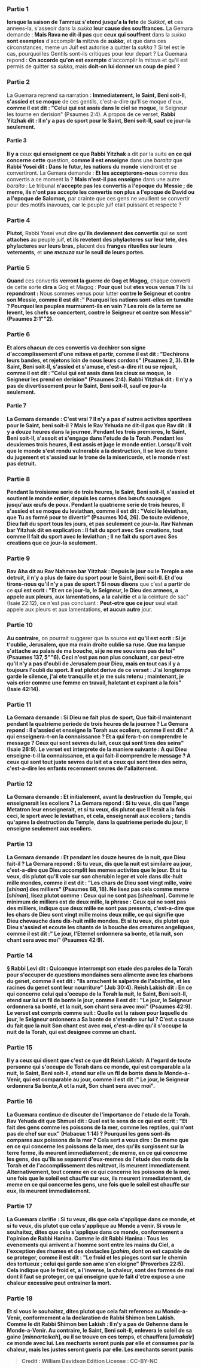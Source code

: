 
### Partie 1
<b>lorsque la saison de Tammuz s'etend jusqu'a la fete</b> de <i>Sukkot</i>, <b>et</b> ces annees-la, s'asseoir dans la <i>sukka</i> <b>leur cause des souffrances.</b> La Gemara demande : <b>Mais Rava ne dit-il pas</b> que <b>ceux qui souffrent</b> dans la <i>sukka</i> <b>sont exemptes</b> d'accomplir <b>la</b> mitzva de <b><i>sukka</i>,</b> et que dans ces circonstances, meme un Juif est autorise a quitter la <i>sukka</i> ? Si tel est le cas, pourquoi les Gentils sont-ils critiques pour leur depart ? La Guemara repond : <b>On accorde qu'on est exempte</b> d'accomplir la mitsva et qu'il est permis de quitter sa <i>sukka</i>, mais <b>doit-on lui donner un coup de pied</b> ?

### Partie 2
La Guemara reprend sa narration : <b>Immediatement, le Saint, Beni soit-Il, s'assied et se moque</b> de ces gentils, c'est-a-dire qu'Il se moque d'eux, <b>comme il est dit : "Celui qui est assis dans le ciel se moque,</b> le Seigneur les tourne en derision" (Psaumes 2:4). A propos de ce verset, <b>Rabbi Yitzhak dit : Il n'y a pas de sport pour le Saint, Beni soit-Il, sauf ce jour-la seulement.</b>

#### Partie 3
<b>Il y a</b> ceux <b>qui enseignent ce que Rabbi Yitzhak</b> a dit par la suite <b>en ce qui concerne cette</b> question, <b>comme il est enseigne</b> dans une <i>baraita</i> que <b>Rabbi Yosei dit : Dans le futur, les nations du monde</b> viendront et se convertiront.</b> La Gemara demande : <b>Et les accepterons-nous</b> comme des convertis a ce moment la ? <b>Mais n'est-il pas enseigne</b> dans une autre <i>baraita</i> : Le tribunal <b>n'accepte pas les convertis a l'epoque du Messie ; de meme, ils n'ont pas accepte les convertis non plus a l'epoque de David ou a l'epoque de Salomon,</b> par crainte que ces gens ne veuillent se convertir pour des motifs inavoues, car le peuple juif etait puissant et respecte ?

### Partie 4
<b>Plutot,</b> Rabbi Yosei veut dire <b>qu'ils deviennent des convertis</b> qui se sont <b>attaches</b> au peuple juif, <b>et ils revetent des phylacteres sur leur tete, des phylacteres sur leurs bras,</b> placent des <b>franges rituelles sur leurs vetements,</b> et <b>une <i>mezuza</i> sur le seuil de leurs portes.</b>

### Partie 5
<b>Quand</b> ces convertis <b>verront la guerre de Gog et Magog,</b> chaque converti de cette sorte <b>dira a</b> Gog et Magog : <b>Pour quel</b> but <b>etes vous venus ? Ils</b> lui <b>repondront : </b> Nous sommes venus pour lutter <b>contre le Seigneur et contre son Messie, comme il est dit :" Pourquoi les nations sont-elles en tumulte ? Pourquoi les peuples murmurent-ils en vain ? Les rois de la terre se levent, les chefs se concertent, contre le Seigneur et contre son Messie" (Psaumes 2:1""2).

### Partie 6
<b>Et</b> alors <b>chacun</b> de ces convertis va <b>dechirer son</b> signe d'accomplissement d'une <b>mitsva et partir, comme il est dit : "Dechirons leurs bandes,</b> et rejetons loin de nous leurs cordons" (Psaumes 2, 3). <b>Et le Saint, Beni soit-Il, s'assied et s'amuse,</b> c'est-a-dire rit ou se rejouit, <b>comme il est dit : "Celui qui est assis dans les cieux se moque,</b> le Seigneur les prend en derision" (Psaumes 2:4). <b>Rabbi Yitzhak dit : Il n'y a pas de divertissement pour le Saint, Beni soit-Il, sauf ce jour-la seulement.</b>

#### Partie 7
La Gemara demande : <b>C'est vrai ?</b> Il n'y a pas d'autres activites sportives pour le Saint, beni soit-il ? <b>Mais le Rav Yehuda ne dit-il pas</b> que <b>Rav dit : Il y a douze heures</b> dans <b>la journee.</b> Pendant <b>les trois premieres, le Saint, Beni soit-Il, s'assoit et s'engage dans l'etude de la Torah</b>. Pendant les <b>deuxiemes</b> trois heures, <b>Il est assis et juge le monde entier. Lorsqu'Il voit que le monde s'est rendu vulnerable a la destruction, Il se leve du trone du jugement et s'assied sur le trone de la misericorde,</b> et le monde n'est pas detruit.

### Partie 8
Pendant la <b>troisieme</b> serie de trois heures, le Saint, Beni soit-Il, <b>s'assied et soutient le monde entier, depuis les cornes des bœufs sauvages jusqu'aux œufs de poux.</b> Pendant la <b>quatrieme</b> serie de trois heures, <b>Il s'assied et se moque du leviathan, comme il est dit : "Voici le léviathan, que Tu as formé pour te divertir"</b> (Psaumes 104, 26). De toute evidence, Dieu fait du sport tous les jours, et pas seulement ce jour-la. <b>Rav Nahman bar Yitzhak dit</b> en explication : <b>Il fait du sport avec Ses creations,</b> tout comme Il fait du sport avec le leviathan ; <b>Il ne fait du sport avec Ses creations que ce jour-la seulement.</b>

### Partie 9
<b>Rav Aha dit au Rav Nahman bar Yitzhak : Depuis le jour ou le Temple a ete detruit, il n'y a plus</b> de <b>faire du sport pour le Saint, Beni soit-Il. Et d'ou tirons-nous</b> qu'il n'y a pas de sport ? Si nous disons</b> que c'est <b>a partir</b> de ce <b>qui est ecrit : "Et en ce jour-la, le Seigneur, le Dieu des armees, a appele aux pleurs, aux lamentations, a la calvitie</b> et a la ceinture de sac" (Isaie 22:12), ce n'est pas concluant : <b>Peut-etre que ce jour</b> seul etait appele aux pleurs et aux lamentations, <b>et aucun autre</b> jour.

### Partie 10
<b>Au contraire,</b> on pourrait suggerer que la source est <b>qu'il est ecrit : <b>Si je t'oublie, Jerusalem, que ma main droite oublie sa ruse. Que ma langue s'attache au palais de ma bouche, si je ne me souviens pas de toi"</b> (Psaumes 137, 5""6). Ceci n'est pas non plus concluant, car <b>peut-etre qu'il n'y a pas d'oubli</b> de Jerusalem pour Dieu, <b>mais en tout cas il y a</b> toujours <b>l'oubli du sport. Il est plutot <b>derive <b>de ce</b> verset : <b>J'ai longtemps garde le silence, j'ai ete tranquille et je me suis retenu ;</b> maintenant, je vais crier comme une femme en travail, haletant et expirant a la fois" (Isaie 42:14).

### Partie 11
La Gemara demande : Si Dieu ne fait plus de sport, <b>Que fait-il</b> maintenant <b>pendant la quatrieme</b> periode de trois heures de la journee ? La Gemara repond : <b>Il s'assied et enseigne la Torah aux ecoliers, comme il est dit :" A qui enseignera-t-on la connaissance ? Et a qui fera-t-on comprendre le message ? Ceux qui sont sevres du lait, ceux qui sont tires des seins"</b> (Isaie 28:9). Le verset est interprete de la maniere suivante : <b>A qui</b> Dieu enseigne-t-il la connaissance, et a qui fait-il comprendre le message ? A</b> ceux <b>qui sont</b> tout juste <b>sevres du lait et a</b> ceux <b>qui sont tires des seins,</b> c'est-a-dire les enfants recemment sevres de l'allaitement.

### Partie 12
La Gemara demande : <b>Et initialement,</b> avant la destruction du Temple, <b>qui enseignerait</b> les ecoliers ? La Gemara repond : <b>Si tu veux, dis</b> que l'ange <b>Metatron</b> leur enseignerait, <b>et si tu veux, dis</b> plutot que <b>Il ferait</b> a la fois <b>ceci,</b> le sport avec le leviathan, <b>et cela,</b> enseignerait aux ecoliers ; tandis qu'apres la destruction du Temple, dans la quatrieme periode du jour, Il enseigne seulement aux ecoliers.

### Partie 13
La Gemara demande : <b>Et pendant</b> les douze heures de <b>la nuit, que</b> Dieu <b>fait-il ? </b> La Gemara repond : <b>Si tu veux, dis</b> que la nuit est <b>similaire au jour,</b> c'est-a-dire que Dieu accomplit les memes activites que le jour. <b>Et si tu veux, dis</b> plutot qu'Il <b>vole sur son cherubin leger et vole dans dix-huit mille mondes, comme il est dit : "Les chars de Dieu sont vingt mille, voire [<i>shinan</i>] des milliers"</b> (Psaumes 68, 18). <b>Ne lisez pas</b> cela comme <b>meme [<i>shinan</i>], lisez plutot</b> comme : <b>Ceux qui ne sont pas [<i>sheeinan</i>].</b> Comme le minimum de milliers est de deux mille, la phrase : Ceux qui ne sont pas des milliers, indique que deux mille ne sont pas presents, c'est-a-dire que les chars de Dieu sont vingt mille moins deux mille, ce qui signifie que Dieu chevauche dans dix-huit mille mondes. <b>Et si tu veux, dis</b> plutot que Dieu <b>s'assied et ecoute les chants de la bouche des <b>creatures angeliques</b>, comme il est dit :" Le jour, l'Eternel ordonnera sa bonte, et la nuit, son chant sera avec moi"</b> (Psaumes 42:9).

### Partie 14
§ <b>Rabbi Levi dit : Quiconque interrompt</b> son etude <b>des paroles de la Torah pour s'occuper</b> <b>de questions mondaines</b> sera <b>alimente avec les charbons du genet, comme il est dit : "Ils arrachent le salpetre de l'absinthe, et les racines du genet sont leur nourriture"</b> (Job 30:4). <b>Reish Lakish dit :</b> En ce qui concerne <b>celui qui s'occupe</b> <b>de la Torah la nuit, le Saint, Beni soit-Il, etend sur lui un fil de bonte le jour, comme il est dit : "Le jour, le Seigneur ordonnera sa bonté, et la nuit, son chant sera avec moi"</b> (Psaumes 42:9). Le verset est compris comme suit : <b>Quelle est la raison</b> pour laquelle <b>de jour, le Seigneur ordonnera a Sa bonte</b> de s'etendre sur lui ? C'est <b>a cause</b> du fait <b>que la nuit Son chant est avec moi,</b> c'est-a-dire qu'il s'occupe la nuit de la Torah, qui est designee comme un chant.

### Partie 15
<b>Il y a</b> ceux <b>qui disent</b> que c'est ce que dit <b>Reish Lakish:</b> A l'egard de <b>toute personne qui s'occupe</b> <b>de Torah dans ce monde, qui est comparable a la nuit, le Saint, Beni soit-Il, etend sur elle un fil de bonte dans le Monde-a-Venir, qui est comparable au jour, comme il est dit :" Le jour, le Seigneur ordonnera Sa bonte,A et la nuit, Son chant sera avec moi".

### Partie 16
La Guemara continue de discuter de l'importance de l'etude de la Torah. <b>Rav Yehuda dit</b> que <b>Shmuel dit : Quel est le sens de ce qui est ecrit : "Et fait des gens comme les poissons de la mer, comme les reptiles, qui n'ont pas de chef sur eux"</b> (Habacuc 1:14) ? <b>Pourquoi les gens sont-ils compares aux poissons de la mer ?</b> Cela sert <b>a vous dire : De meme que</b> en ce qui concerne <b>les poissons de la mer, des qu'ils surgissent sur la terre ferme, ils meurent immediatement ; de meme,</b> en ce qui concerne <b>les gens, des qu'ils se separent</b> d'eux-memes <b>de l'etude des <b>mots de la Torah et</b> de l'accomplissement des <b>mitzvot, ils meurent immediatement. Alternativement, tout comme</b> en ce qui concerne les <b>poissons de la mer, une fois que le soleil est chauffe sur eux, ils meurent immediatement, de meme</b> en ce qui concerne les <b>gens, une fois que le soleil est chauffe sur eux, ils meurent immediatement.</b>

### Partie 17
La Guemara clarifie : <b>Si tu veux, dis</b> que cela s'applique <b>dans ce monde, et si tu veux, dis</b> plutot que cela s'applique <b>au Monde a venir. Si vous le souhaitez, dites</b> que cela s'applique <b>dans ce monde, conformement</b> a l'opinion <b>de Rabbi Hanina. Comme le dit Rabbi Hanina : Tous</b> les evenements qui arrivent a l'homme <b>sont entre les mains du Ciel, a l'exception des rhumes</b> et des <b>obstacles [<i>pahim</i>,</b> dont on est capable de se proteger, <b>comme</b> il <b>est dit : "Le froid et les pieges sont sur le chemin des tortueux ; celui qui garde son ame s'en eloigne"</b> (Proverbes 22:5). Cela indique que le froid et, a l'inverse, la chaleur, sont des formes de mal dont il faut se proteger, ce qui enseigne que le fait d'etre expose a une chaleur excessive peut entrainer la mort.

### Partie 18
<b>Et si vous le souhaitez, dites</b> plutot que cela fait reference <b>au Monde-a-Venir, conformement</b> a la declaration <b>de Rabbi Shimon ben Lakish. Comme le dit Rabbi Shimon ben Lakish : Il n'y a pas de Gehenne dans le Monde-a-Venir. Au contraire, le Saint, Beni soit-Il,</b> <b>enlevera le soleil de sa gaine [<i>minnarteikah</i>],</b> ou il se trouve en ces temps, <b>et chauffera [<i>umakdir</i>]</b> ce monde avec lui. <b>Les mechants seront punis par elle</b> et consumes par la chaleur, <b>mais les justes seront gueris par elle. Les mechants seront punis</b>

>Credit : William Davidson Edition
>License : CC-BY-NC